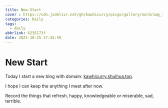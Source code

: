 ```yaml
---
title: New-Start
cover : https://cdn.jsdelivr.net/gh/kawhicurry/picgo/gallery/nord/img_1293.jpg
categories: Daily
tags:
  - daily
abbrlink: 6235173f
date: 2021-10-25 17:45:59
---
```


# New Start

Today I start a new blog with domain: [kawhicurry.shuihua.top](kawhicurry.shuihua.top).

I hope I can keep the anything I meet after now.

Record the things that refresh, happy, knowledgeable or miserable, sad, terrible.
